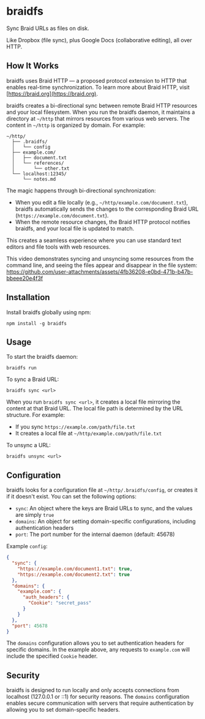 # braidfs

Sync Braid URLs as files on disk.

Like Dropbox (file sync), plus Google Docs (collaborative editing), all over HTTP.

## How It Works

braidfs uses Braid HTTP — a proposed protocol extension to HTTP that enables real-time synchronization. To learn more about Braid HTTP, visit [https://braid.org](https://braid.org).

braidfs creates a bi-directional sync between remote Braid HTTP resources and your local filesystem. When you run the braidfs daemon, it maintains a directory at `~/http` that mirrors resources from various web servers. The content in `~/http` is organized by domain. For example:
```
~/http/
  ├── .braidfs/
  │   └── config
  ├── example.com/
  │   ├── document.txt
  │   └── references/
  │       └── other.txt
  └── localhost:12345/
      └── notes.md
```

The magic happens through bi-directional synchronization:

- When you edit a file locally (e.g., `~/http/example.com/document.txt`), braidfs automatically sends the changes to the corresponding Braid URL (`https://example.com/document.txt`).
- When the remote resource changes, the Braid HTTP protocol notifies braidfs, and your local file is updated to match.

This creates a seamless experience where you can use standard text editors and file tools with web resources.

This video demonstrates syncing and unsyncing some resources from the command line, and seeing the files appear and disappear in the file system:
https://github.com/user-attachments/assets/4fb36208-e0bd-471b-b47b-bbeee20e4f3f

## Installation

Install braidfs globally using npm:

```
npm install -g braidfs
```

## Usage

To start the braidfs daemon:

```
braidfs run
```

To sync a Braid URL:

```
braidfs sync <url>
```

When you run `braidfs sync <url>`, it creates a local file mirroring the content at that Braid URL. The local file path is determined by the URL structure. For example:

- If you sync `https://example.com/path/file.txt`
- It creates a local file at `~/http/example.com/path/file.txt`

To unsync a URL:

```
braidfs unsync <url>
```

## Configuration

braidfs looks for a configuration file at `~/http/.braidfs/config`, or creates it if it doesn't exist. You can set the following options:

- `sync`: An object where the keys are Braid URLs to sync, and the values are simply `true`
- `domains`: An object for setting domain-specific configurations, including authentication headers
- `port`: The port number for the internal daemon (default: 45678)

Example `config`:

```json
{
  "sync": {
    "https://example.com/document1.txt": true,
    "https://example.com/document2.txt": true
  },
  "domains": {
    "example.com": {
      "auth_headers": {
        "Cookie": "secret_pass"
      }
    }
  },
  "port": 45678
}
```

The `domains` configuration allows you to set authentication headers for specific domains. In the example above, any requests to `example.com` will include the specified `Cookie` header.

## Security

braidfs is designed to run locally and only accepts connections from localhost (127.0.0.1 or ::1) for security reasons. The `domains` configuration enables secure communication with servers that require authentication by allowing you to set domain-specific headers.
